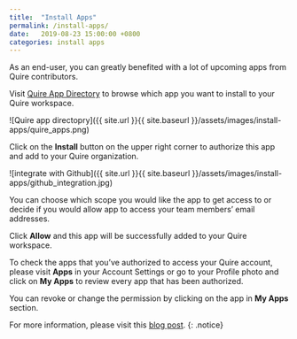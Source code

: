 ```yaml
---
title:  "Install Apps"
permalink: /install-apps/ 
date:   2019-08-23 15:00:00 +0800
categories: install apps
---
```

As an end-user, you can greatly benefited with a lot of upcoming apps from Quire contributors. 

Visit [Quire App Directory](https://quire.io//apps) to browse which app you want to install to your Quire workspace.

![Quire app directopry]({{ site.url }}{{ site.baseurl }}/assets/images/install-apps/quire_apps.png)

Click on the **Install** button on the upper right corner to authorize this app and add to your Quire organization. 

![integrate with Github]({{ site.url }}{{ site.baseurl }}/assets/images/install-apps/github_integration.jpg)

You can choose which scope you would like the app to get access to or decide if you would allow app to access your team members’ email addresses.

Click **Allow** and this app will be successfully added to your Quire workspace.

To check the apps that you’ve authorized to access your Quire account, please visit **Apps** in your Account Settings or go to your Profile photo and click on **My Apps** to review every app that has been authorized. 

You can revoke or change the permission by clicking on the app in **My Apps** section. 

For more information, please visit this [blog post](http://quire.io/blog/p/Quire-and-Beyond-Announce-Quire-API.html).
{: .notice}